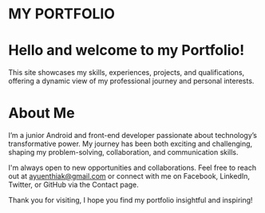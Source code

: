 # **MY PORTFOLIO**

# **Hello and welcome to my Portfolio!**

This site showcases my skills, experiences, projects, and qualifications, offering a dynamic view of my professional journey and personal interests.

<h1><b>About Me</b></h1>
I’m a junior Android and front-end developer passionate about technology’s transformative power. My journey has been both exciting and challenging, shaping my problem-solving, collaboration, and communication skills.

I'm always open to new opportunities and collaborations. Feel free to reach out at ayuenthiak@gmail.com or connect with me on Facebook, LinkedIn, Twitter, or GitHub via the Contact page.

Thank you for visiting, I hope you find my portfolio insightful and inspiring!
